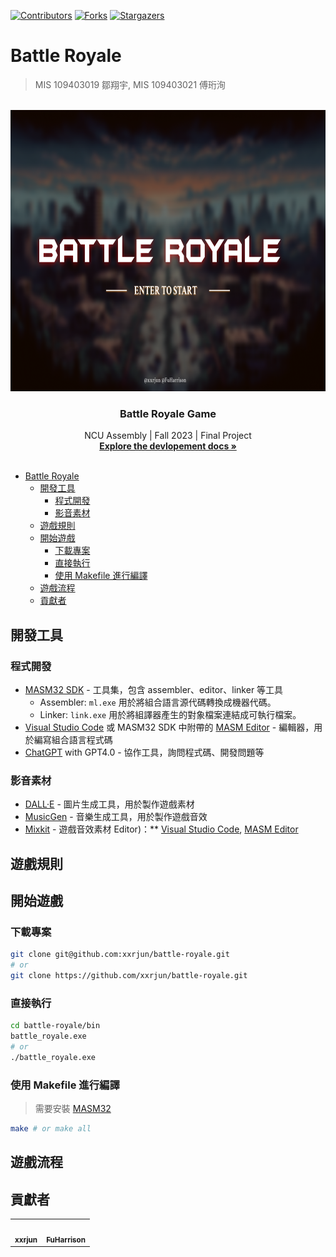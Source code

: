 <a name="readme-top"></a>

<!-- PROJECT SHIELDS -->
<!--
*** I'm using markdown "reference style" links for readability.
*** Reference links are enclosed in brackets [ ] instead of parentheses ( ).
*** See the bottom of this document for the declaration of the reference variables
*** for contributors-url, forks-url, etc. This is an optional, concise syntax you may use.
*** https://www.markdownguide.org/basic-syntax/#reference-style-links
-->
[![Contributors][contributors-shield]][contributors-url]
[![Forks][forks-shield]][forks-url]
[![Stargazers][stars-shield]][stars-url]
<!-- [![MIT License][license-shield]][license-url] -->

# Battle Royale

> MIS 109403019 鄒翔宇, MIS 109403021 傅珩洵

<!-- 中英版文件 -->
<!-- @TODO -->
<!-- [English](./README.md) | [中文](./README_zh.md) -->

<br />
<div align="center">
  <a href="https://github.com/xxrjun/battle-royale">
    <img src="./assets/docs/banner.png" alt="Logo" width="800" height="450">
  </a>

  <h3 align="center">Battle Royale Game</h3>

  <p align="center">
     NCU Assembly | Fall 2023 | Final Project
    <br />
    <a href="./docs/development.adoc"><strong>Explore the devlopement docs »</strong></a>
    <br />
    <br />
    <!-- <a href="">View Demo</a> -->
  </p>
</div>



<!-- TABLE OF CONTENTS -->
- [Battle Royale](#battle-royale)
  - [開發工具](#開發工具)
    - [程式開發](#程式開發)
    - [影音素材](#影音素材)
  - [遊戲規則](#遊戲規則)
  - [開始遊戲](#開始遊戲)
    - [下載專案](#下載專案)
    - [直接執行](#直接執行)
    - [使用 Makefile 進行編譯](#使用-makefile-進行編譯)
  - [遊戲流程](#遊戲流程)
  - [貢獻者](#貢獻者)


## 開發工具

### 程式開發

- [MASM32 SDK](https://www.masm32.com/index.htm) - 工具集，包含 assembler、editor、linker 等工具
  - Assembler: `ml.exe` 用於將組合語言源代碼轉換成機器代碼。
  - Linker: `link.exe` 用於將組譯器產生的對象檔案連結成可執行檔案。
- [Visual Studio Code](https://code.visualstudio.com/) 或 MASM32 SDK 中附帶的 [MASM Editor](https://www.masm32.com/) - 編輯器，用於編寫組合語言程式碼
- [ChatGPT](https://chat.openai.com/) with GPT4.0 - 協作工具，詢問程式碼、開發問題等

### 影音素材

- [DALL·E](https://openai.com/dall-e-3) - 圖片生成工具，用於製作遊戲素材
- [MusicGen](https://huggingface.co/spaces/facebook/MusicGen) - 音樂生成工具，用於製作遊戲音效
- [Mixkit](https://mixkit.co/free-sound-effects/game/) - 遊戲音效素材
 Editor)：** [Visual Studio Code](https://code.visualstudio.com/), [MASM Editor](https://www.masm32.com/)

## 遊戲規則

<!-- @TODO: Add game design -->

## 開始遊戲

### 下載專案

```bash
git clone git@github.com:xxrjun/battle-royale.git
# or
git clone https://github.com/xxrjun/battle-royale.git
```

### 直接執行

```bash
cd battle-royale/bin
battle_royale.exe 
# or
./battle_royale.exe
```

### 使用 Makefile 進行編譯

> 需要安裝 [MASM32](https://www.masm32.com/index.htm)

```bash
make # or make all
```

## 遊戲流程

<!-- @TODO: Add flowchart -->

## 貢獻者

<table>
  <tr>
 <td align="center"><a href="https://github.com/xxrjun"><img src="https://avatars.githubusercontent.com/u/40348319?v=4" width="100px;" alt=""/><br /><sub><b>xxrjun</b></sub></a><br/></td>
  
 <td align="center"><a href="https://github.com/FuHarrison"><img src="https://avatars.githubusercontent.com/u/92322412?v=4" width="100px;" alt=""/><br /><sub><b>FuHarrison</b></sub></a><br/></td>
</table>

[contributors-shield]: https://img.shields.io/github/contributors/xxrjun/battle-royale.svg?style=for-the-badge
[contributors-url]: https://github.com/xxrjun/battle-royale/graphs/contributors
[forks-shield]: https://img.shields.io/github/forks/xxrjun/battle-royale.svg?style=for-the-badge
[forks-url]: https://github.com/xxrjun/battle-royale/network/members
[stars-shield]: https://img.shields.io/github/stars/xxrjun/battle-royale.svg?style=for-the-badge
[stars-url]: https://github.com/xxrjun/battle-royale/stargazers
<!-- [license-shield]: https://img.shields.io/github/license/xxrjun/battle-royale.svg?style=for-the-badge
[license-url]: https://github.com/xxrjun/battle-royale/blob/master/LICENSE.txt -->